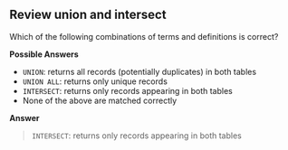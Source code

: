 ## Review union and intersect

Which of the following combinations of terms and definitions is correct?

**Possible Answers**

* `UNION`: returns all records (potentially duplicates) in both tables
* `UNION ALL`: returns only unique records
* `INTERSECT`: returns only records appearing in both tables
* None of the above are matched correctly

**Answer**

> `INTERSECT`: returns only records appearing in both tables
